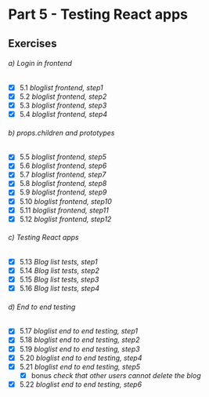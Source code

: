 # Part 5 - Testing React apps


## Exercises

###### a) Login in frontend
- [x] 5.1 _bloglist frontend, step1_  
- [x] 5.2 _bloglist frontend, step2_  
- [x] 5.3 _bloglist frontend, step3_  
- [x] 5.4 _bloglist frontend, step4_  

###### b) props.children and prototypes
- [x] 5.5 _bloglist frontend, step5_  
- [x] 5.6 _bloglist frontend, step6_  
- [x] 5.7 _bloglist frontend, step7_  
- [x] 5.8 _bloglist frontend, step8_  
- [x] 5.9 _bloglist frontend, step9_  
- [x] 5.10 _bloglist frontend, step10_  
- [x] 5.11 _bloglist frontend, step11_  
- [x] 5.12 _bloglist frontend, step12_  

###### c) Testing React apps
- [x] 5.13 _Blog list tests, step1_  
- [x] 5.14 _Blog list tests, step2_  
- [x] 5.15 _Blog list tests, step3_  
- [x] 5.16 _Blog list tests, step4_  

###### d) End to end testing
- [x] 5.17 _bloglist end to end testing, step1_  
- [x] 5.18 _bloglist end to end testing, step2_  
- [x] 5.19 _bloglist end to end testing, step3_  
- [x] 5.20 _bloglist end to end testing, step4_  
- [x] 5.21 _bloglist end to end testing, step5_  
  - [x] bonus _check that other users cannot delete the blog_
- [x] 5.22 _bloglist end to end testing, step6_  
